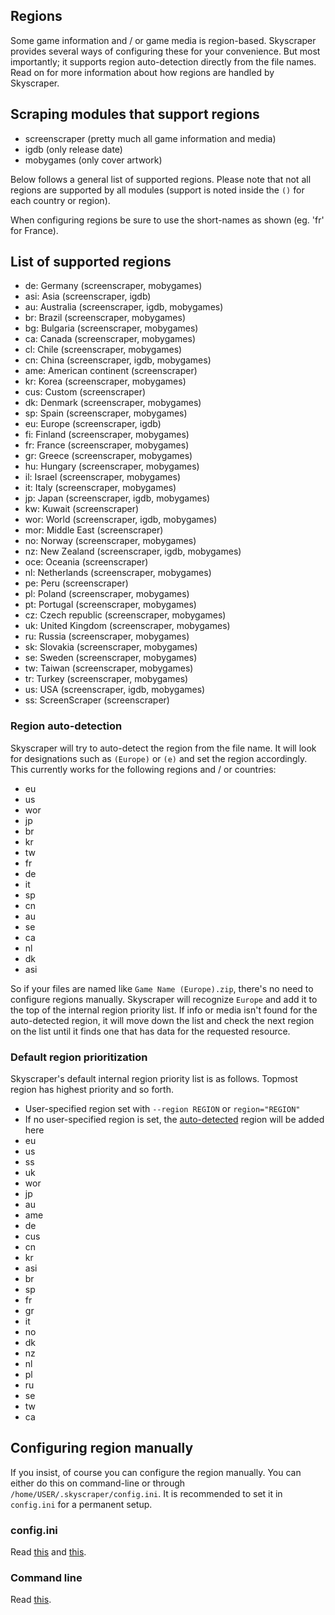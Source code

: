 ## Regions
Some game information and / or game media is region-based. Skyscraper provides several ways of configuring these for your convenience. But most importantly; it supports region auto-detection directly from the file names. Read on for more information about how regions are handled by Skyscraper.

## Scraping modules that support regions
* screenscraper (pretty much all game information and media)
* igdb (only release date)
* mobygames (only cover artwork)

Below follows a general list of supported regions. Please note that not all regions are supported by all modules (support is noted inside the `()` for each country or region).

When configuring regions be sure to use the short-names as shown (eg. 'fr' for France).

## List of supported regions
* de: Germany (screenscraper, mobygames)
* asi: Asia (screenscraper, igdb)
* au: Australia (screenscraper, igdb, mobygames)
* br: Brazil (screenscraper, mobygames)
* bg: Bulgaria (screenscraper, mobygames)
* ca: Canada (screenscraper, mobygames)
* cl: Chile (screenscraper, mobygames)
* cn: China (screenscraper, igdb, mobygames)
* ame: American continent (screenscraper)
* kr: Korea (screenscraper, mobygames)
* cus: Custom (screenscraper)
* dk: Denmark (screenscraper, mobygames)
* sp: Spain (screenscraper, mobygames)
* eu: Europe (screenscraper, igdb)
* fi: Finland (screenscraper, mobygames)
* fr: France (screenscraper, mobygames)
* gr: Greece (screenscraper, mobygames)
* hu: Hungary (screenscraper, mobygames)
* il: Israel (screenscraper, mobygames)
* it: Italy (screenscraper, mobygames)
* jp: Japan (screenscraper, igdb, mobygames)
* kw: Kuwait (screenscraper)
* wor: World (screenscraper, igdb, mobygames)
* mor: Middle East (screenscraper)
* no: Norway (screenscraper, mobygames)
* nz: New Zealand (screenscraper, igdb, mobygames)
* oce: Oceania (screenscraper)
* nl: Netherlands (screenscraper, mobygames)
* pe: Peru (screenscraper)
* pl: Poland (screenscraper, mobygames)
* pt: Portugal (screenscraper, mobygames)
* cz: Czech republic (screenscraper, mobygames)
* uk: United Kingdom (screenscraper, mobygames)
* ru: Russia (screenscraper, mobygames)
* sk: Slovakia (screenscraper, mobygames)
* se: Sweden (screenscraper, mobygames)
* tw: Taiwan (screenscraper, mobygames)
* tr: Turkey (screenscraper, mobygames)
* us: USA (screenscraper, igdb, mobygames)
* ss: ScreenScraper (screenscraper)

### Region auto-detection
Skyscraper will try to auto-detect the region from the file name. It will look for designations such as `(Europe)` or `(e)` and set the region accordingly. This currently works for the following regions and / or countries:
* eu
* us
* wor
* jp
* br
* kr
* tw
* fr
* de
* it
* sp
* cn
* au
* se
* ca
* nl
* dk
* asi

So if your files are named like `Game Name (Europe).zip`, there's no need to configure regions manually. Skyscraper will recognize `Europe` and add it to the top of the internal region priority list. If info or media isn't found for the auto-detected region, it will move down the list and check the next region on the list until it finds one that has data for the requested resource.

### Default region prioritization
Skyscraper's default internal region priority list is as follows. Topmost region has highest priority and so forth.
* User-specified region set with `--region REGION` or `region="REGION"`
* If no user-specified region is set, the [auto-detected](REGIONS.md#region-auto-detection) region will be added here
* eu
* us
* ss
* uk
* wor
* jp
* au
* ame
* de
* cus
* cn
* kr
* asi
* br
* sp
* fr
* gr
* it
* no
* dk
* nz
* nl
* pl
* ru
* se
* tw
* ca

## Configuring region manually
If you insist, of course you can configure the region manually. You can either do this on command-line or through `/home/USER/.skyscraper/config.ini`. It is recommended to set it in `config.ini` for a permanent setup.

### config.ini
Read [this](CONFIGINI.md#regionwor) and [this](CONFIGINI.md#regionprioseuusssukworjp).

### Command line
Read [this](CLIHELP.md#--region-code).
